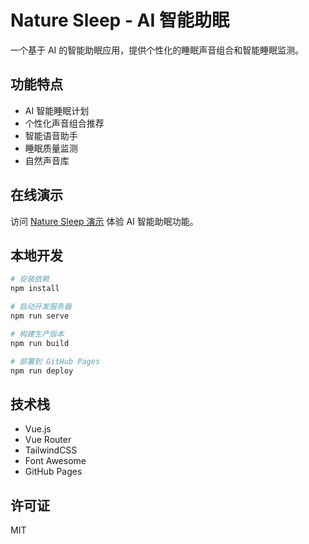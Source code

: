 # Nature Sleep - AI 智能助眠

一个基于 AI 的智能助眠应用，提供个性化的睡眠声音组合和智能睡眠监测。

## 功能特点

- AI 智能睡眠计划
- 个性化声音组合推荐
- 智能语音助手
- 睡眠质量监测
- 自然声音库

## 在线演示

访问 [Nature Sleep 演示](https://adamthree.github.io/nature-sleep/) 体验 AI 智能助眠功能。

## 本地开发

```bash
# 安装依赖
npm install

# 启动开发服务器
npm run serve

# 构建生产版本
npm run build

# 部署到 GitHub Pages
npm run deploy
```

## 技术栈

- Vue.js
- Vue Router
- TailwindCSS
- Font Awesome
- GitHub Pages

## 许可证

MIT 